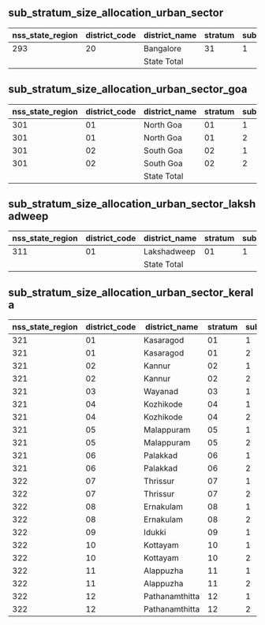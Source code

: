 ## sub_stratum_size_allocation_urban_sector
| nss_state_region | district_code | district_name | stratum | sub_stratum | size_zst | central_sample | state_sample |
|---|---|---|---|---|---|---|---|
| 293 | 20 | Bangalore | 31 | 1 | 13443 | 46 | 46 |
|  |  | State Total |  |  | 36874 | 168 | 168 |
## sub_stratum_size_allocation_urban_sector_goa
| nss_state_region | district_code | district_name | stratum | sub_stratum | size_zst | central_sample | state_sample |
|---|---|---|---|---|---|---|---|
| 301 | 01 | North Goa | 01 | 1 | 703 | 4 | 4 |
| 301 | 01 | North Goa | 01 | 2 | 111 | 2 | 2 |
| 301 | 02 | South Goa | 02 | 1 | 313 | 2 | 2 |
| 301 | 02 | South Goa | 02 | 2 | 325 | 4 | 4 |
|  |  | State Total |  |  | 1452 | 12 | 12 |
## sub_stratum_size_allocation_urban_sector_lakshadweep
| nss_state_region | district_code | district_name | stratum | sub_stratum | size_zst | central_sample | state_sample |
|---|---|---|---|---|---|---|---|
| 311 | 01 | Lakshadweep | 01 | 1 | 62 | 8 | 0 |
|  |  | State Total |  |  | 62 | 8 | 0 |
## sub_stratum_size_allocation_urban_sector_kerala
| nss_state_region | district_code | district_name | stratum | sub_stratum | size_zst | central_sample | state_sample |
|---|---|---|---|---|---|---|---|
| 321 | 01 | Kasaragod | 01 | 1 | 282 | 4 | 4 |
| 321 | 01 | Kasaragod | 01 | 2 | 228 | 2 | 2 |
| 321 | 02 | Kannur | 02 | 1 | 1852 | 12 | 12 |
| 321 | 02 | Kannur | 02 | 2 | 534 | 4 | 4 |
| 321 | 03 | Wayanad | 03 | 1 | 54 | 2 | 2 |
| 321 | 04 | Kozhikode | 04 | 1 | 834 | 8 | 8 |
| 321 | 04 | Kozhikode | 04 | 2 | 1322 | 10 | 10 |
| 321 | 05 | Malappuram | 05 | 1 | 196 | 4 | 4 |
| 321 | 05 | Malappuram | 05 | 2 | 490 | 14 | 14 |
| 321 | 06 | Palakkad | 06 | 1 | 210 | 4 | 4 |
| 321 | 06 | Palakkad | 06 | 2 | 413 | 4 | 4 |
| 322 | 07 | Thrissur | 07 | 1 | 1003 | 10 | 10 |
| 322 | 07 | Thrissur | 07 | 2 | 903 | 10 | 10 |
| 322 | 08 | Ernakulam | 08 | 1 | 1490 | 10 | 10 |
| 322 | 08 | Ernakulam | 08 | 2 | 1983 | 10 | 10 |
| 322 | 09 | Idukki | 09 | 1 | 105 | 2 | 2 |
| 322 | 10 | Kottayam | 10 | 1 | 453 | 2 | 2 |
| 322 | 10 | Kottayam | 10 | 2 | 430 | 4 | 4 |
| 322 | 11 | Alappuzha | 11 | 1 | 919 | 6 | 6 |
| 322 | 11 | Alappuzha | 11 | 2 | 457 | 4 | 4 |
| 322 | 12 | Pathanamthitta | 12 | 1 | 63 | 2 | 2 |
| 322 | 12 | Pathanamthitta | 12 | 2 | 141 | 2 | 2 |
